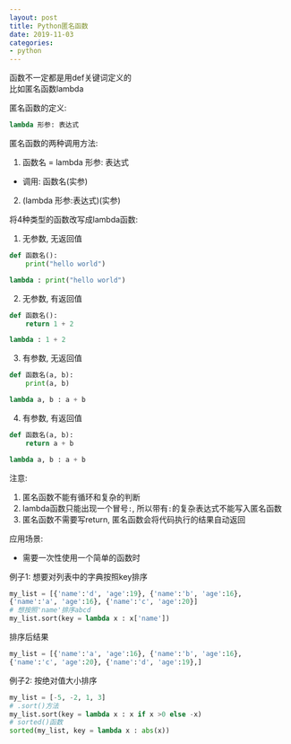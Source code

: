 ```yaml
---
layout: post
title: Python匿名函数
date: 2019-11-03
categories:
- python
---
```


函数不一定都是用def关键词定义的<br>
比如匿名函数lambda<br>

匿名函数的定义:
```python
lambda 形参: 表达式
```

匿名函数的两种调用方法:
1. 函数名 = lambda 形参: 表达式
* 调用: 函数名(实参)

2. (lambda 形参:表达式)(实参)

将4种类型的函数改写成lambda函数:
1. 无参数, 无返回值
```python
def 函数名():
    print("hello world")
```
```python
lambda : print("hello world")
```

2. 无参数, 有返回值
```python
def 函数名():
    return 1 + 2
```
```python
lambda : 1 + 2
```

3. 有参数, 无返回值
```python
def 函数名(a, b):
    print(a, b)
```
```python
lambda a, b : a + b
```

4. 有参数, 有返回值
```python
def 函数名(a, b):
    return a + b
```
```python
lambda a, b : a + b
```

注意:
1. 匿名函数不能有循环和复杂的判断
2. lambda函数只能出现一个冒号`:`, 所以带有`:`的复杂表达式不能写入匿名函数
3. 匿名函数不需要写return, 匿名函数会将代码执行的结果自动返回

应用场景:
* 需要一次性使用一个简单的函数时

例子1: 想要对列表中的字典按照key排序<br>
```python
my_list = [{'name':'d', 'age':19}, {'name':'b', 'age':16}, 
{'name':'a', 'age':16}, {'name':'c', 'age':20}]
# 想按照'name'排序abcd
my_list.sort(key = lambda x : x['name'])
```
排序后结果
```python
my_list = [{'name':'a', 'age':16}, {'name':'b', 'age':16}, 
{'name':'c', 'age':20}, {'name':'d', 'age':19},]
```

例子2: 按绝对值大小排序<br>
```python
my_list = [-5, -2, 1, 3]
# .sort()方法
my_list.sort(key = lambda x : x if x >0 else -x)
# sorted()函数
sorted(my_list, key = lambda x : abs(x))
```


